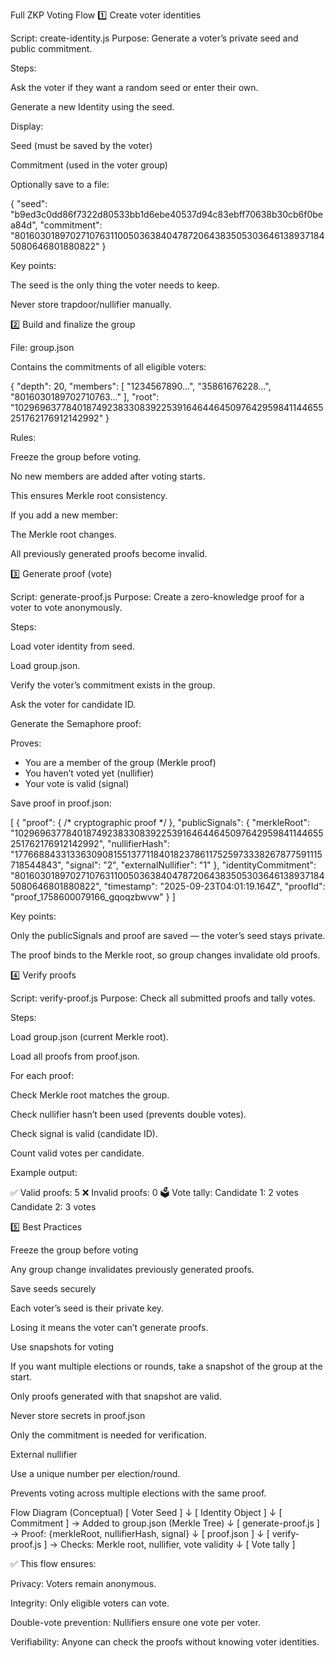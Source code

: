 Full ZKP Voting Flow
1️⃣ Create voter identities

Script: create-identity.js
Purpose: Generate a voter’s private seed and public commitment.

Steps:

Ask the voter if they want a random seed or enter their own.

Generate a new Identity using the seed.

Display:

Seed (must be saved by the voter)

Commitment (used in the voter group)

Optionally save to a file:

{
  "seed": "b9ed3c0dd86f7322d80533bb1d6ebe40537d94c83ebff70638b30cb6f0bea84d",
  "commitment": "8016030189702710763110050363840478720643835053036461389371845080646801880822"
}


Key points:

The seed is the only thing the voter needs to keep.

Never store trapdoor/nullifier manually.

2️⃣ Build and finalize the group

File: group.json

Contains the commitments of all eligible voters:

{
  "depth": 20,
  "members": [
    "1234567890...",
    "35861676228...",
    "8016030189702710763..."
  ],
  "root": "10296963778401874923833083922539164644645097642959841144655251762176912142992"
}


Rules:

Freeze the group before voting.

No new members are added after voting starts.

This ensures Merkle root consistency.

If you add a new member:

The Merkle root changes.

All previously generated proofs become invalid.

3️⃣ Generate proof (vote)

Script: generate-proof.js
Purpose: Create a zero-knowledge proof for a voter to vote anonymously.

Steps:

Load voter identity from seed.

Load group.json.

Verify the voter’s commitment exists in the group.

Ask the voter for candidate ID.

Generate the Semaphore proof:

Proves:
- You are a member of the group (Merkle proof)
- You haven’t voted yet (nullifier)
- Your vote is valid (signal)


Save proof in proof.json:

[
  {
    "proof": { /* cryptographic proof */ },
    "publicSignals": {
      "merkleRoot": "10296963778401874923833083922539164644645097642959841144655251762176912142992",
      "nullifierHash": "17766884331336309081551377118401823786117525973338267877591115718544843",
      "signal": "2",
      "externalNullifier": "1"
    },
    "identityCommitment": "8016030189702710763110050363840478720643835053036461389371845080646801880822",
    "timestamp": "2025-09-23T04:01:19.164Z",
    "proofId": "proof_1758600079166_gqoqzbwvw"
  }
]


Key points:

Only the publicSignals and proof are saved — the voter’s seed stays private.

The proof binds to the Merkle root, so group changes invalidate old proofs.

4️⃣ Verify proofs

Script: verify-proof.js
Purpose: Check all submitted proofs and tally votes.

Steps:

Load group.json (current Merkle root).

Load all proofs from proof.json.

For each proof:

Check Merkle root matches the group.

Check nullifier hasn’t been used (prevents double votes).

Check signal is valid (candidate ID).

Count valid votes per candidate.

Example output:

✅ Valid proofs: 5
❌ Invalid proofs: 0
🗳️ Vote tally:
   Candidate 1: 2 votes
   Candidate 2: 3 votes

5️⃣ Best Practices

Freeze the group before voting

Any group change invalidates previously generated proofs.

Save seeds securely

Each voter’s seed is their private key.

Losing it means the voter can’t generate proofs.

Use snapshots for voting

If you want multiple elections or rounds, take a snapshot of the group at the start.

Only proofs generated with that snapshot are valid.

Never store secrets in proof.json

Only the commitment is needed for verification.

External nullifier

Use a unique number per election/round.

Prevents voting across multiple elections with the same proof.

Flow Diagram (Conceptual)
[ Voter Seed ] 
     ↓
[ Identity Object ] 
     ↓
[ Commitment ] → Added to group.json (Merkle Tree)
     ↓
[ generate-proof.js ]
     → Proof: {merkleRoot, nullifierHash, signal}
     ↓
[ proof.json ]
     ↓
[ verify-proof.js ]
     → Checks: Merkle root, nullifier, vote validity
     ↓
[ Vote tally ]


✅ This flow ensures:

Privacy: Voters remain anonymous.

Integrity: Only eligible voters can vote.

Double-vote prevention: Nullifiers ensure one vote per voter.

Verifiability: Anyone can check the proofs without knowing voter identities.